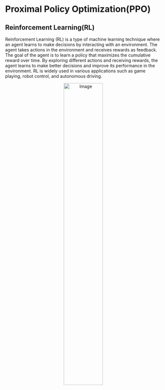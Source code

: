 # Proximal Policy Optimization(PPO)
## Reinforcement Learning(RL)
Reinforcement Learning (RL) is a type of machine learning technique where an agent learns to make decisions by interacting with an environment. The agent takes actions in the environment and receives rewards as feedback. The goal of the agent is to learn a policy that maximizes the cumulative reward over time. By exploring different actions and receiving rewards, the agent learns to make better decisions and improve its performance in the environment. RL is widely used in various applications such as game playing, robot control, and autonomous driving.

<p align="center">  
  <img src="https://gymnasium.farama.org/_images/AE_loop.png" alt="Image" style="width:50%; height:auto;">  
</p>